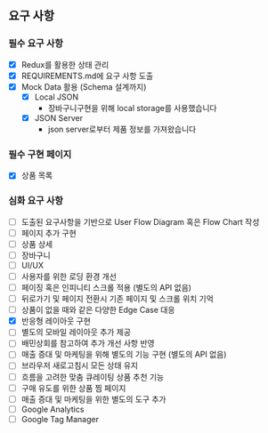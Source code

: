## 요구 사항
### 필수 요구 사항
- [x] Redux를 활용한 상태 관리
- [x] REQUIREMENTS.md에 요구 사항 도출
- [x] Mock Data 활용 (Schema 설계까지)
  - [x] Local JSON
    - 장바구니구현을 위해 local storage를 사용했습니다
  - [x] JSON Server
    - json server로부터 제품 정보를 가져왔습니다
### 필수 구현 페이지
- [x] 상품 목록

### 심화 요구 사항
- [ ] 도출된 요구사항을 기반으로 User Flow Diagram 혹은 Flow Chart 작성
- [ ] 페이지 추가 구현
- [ ] 상품 상세
- [ ] 장바구니
- [ ] UI/UX
- [ ] 사용자를 위한 로딩 환경 개선
- [ ] 페이징 혹은 인피니티 스크롤 적용 (별도의 API 없음)
- [ ] 뒤로가기 및 페이지 전환시 기존 페이지 및 스크롤 위치 기억
- [ ] 상품이 없을 때와 같은 다양한 Edge Case 대응
- [x] 반응형 레이아웃 구현
- [ ] 별도의 모바일 레이아웃 추가 제공
- [ ] 배민상회를 참고하여 추가 개선 사항 반영
- [ ] 매출 증대 및 마케팅을 위해 별도의 기능 구현 (별도의 API 없음)
- [ ] 브라우저 새로고침시 모든 상태 유지
- [ ] 흐름을 고려한 맞춤 큐레이팅 상품 추천 기능
- [ ] 구매 유도를 위한 상품 찜 페이지
- [ ] 매출 증대 및 마케팅을 위한 별도의 도구 추가
- [ ] Google Analytics
- [ ] Google Tag Manager
